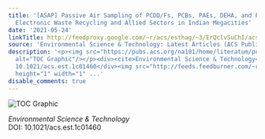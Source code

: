 ```yaml
---
title: '[ASAP] Passive Air Sampling of PCDD/Fs, PCBs, PAEs, DEHA, and PAHs from Informal
  Electronic Waste Recycling and Allied Sectors in Indian Megacities'
date: '2021-05-24'
linkTitle: http://feedproxy.google.com/~r/acs/esthag/~3/ErQclvSuChI/acs.est.1c01460
source: 'Environmental Science & Technology: Latest Articles (ACS Publications)'
description: '<p><img src="https://pubs.acs.org/na101/home/literatum/publisher/achs/journals/content/esthag/0/esthag.ahead-of-print/acs.est.1c01460/20210524/images/medium/es1c01460_0004.gif"
  alt="TOC Graphic"/></p><div><cite>Environmental Science & Technology</cite></div><div>DOI:
  10.1021/acs.est.1c01460</div><img src="http://feeds.feedburner.com/~r/acs/esthag/~4/ErQclvSuChI"
  height="1" width="1" ...'
disable_comments: true
---
```

<p><img src="https://pubs.acs.org/na101/home/literatum/publisher/achs/journals/content/esthag/0/esthag.ahead-of-print/acs.est.1c01460/20210524/images/medium/es1c01460_0004.gif" alt="TOC Graphic"/></p><div><cite>Environmental Science & Technology</cite></div><div>DOI: 10.1021/acs.est.1c01460</div><img src="http://feeds.feedburner.com/~r/acs/esthag/~4/ErQclvSuChI" height="1" width="1" ...